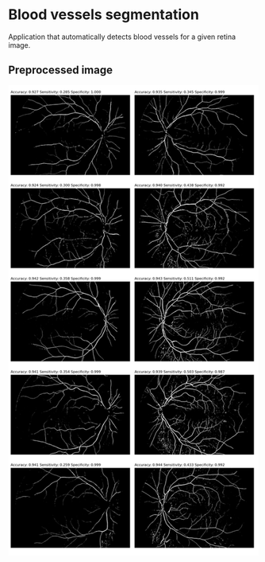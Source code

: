 # Blood vessels segmentation
Application that automatically detects blood vessels for a given retina image.

## Preprocessed image
![Preprocessed image](./res/preprocessed-images.png)

